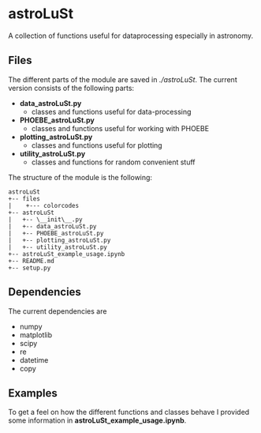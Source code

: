 # astroLuSt

A collection of functions useful for dataprocessing especially in astronomy.

## Files

The different parts of the module are saved in *./astroLuSt*.
The current version consists of the following parts:
- __data_astroLuSt.py__
    - classes and functions useful for data-processing
- __PHOEBE_astroLuSt.py__
    - classes and functions useful for working with PHOEBE
- __plotting_astroLuSt.py__
    - classes and functions useful for plotting
- __utility_astroLuSt.py__
    - classes and functions for random convenient stuff

The structure of the module is the following:

```
astroLuSt
+-- files
|    +--- colorcodes
+-- astroLuSt
|   +-- \__init\__.py
|   +-- data_astroLuSt.py
|   +-- PHOEBE_astroLuSt.py
|   +-- plotting_astroLuSt.py
|   +-- utility_astroLuSt.py
+-- astroLuSt_example_usage.ipynb
+-- README.md
+-- setup.py
```

## Dependencies

The current dependencies are
- numpy
- matplotlib
- scipy
- re
- datetime
- copy

## Examples

To get a feel on how the different functions and classes behave I provided some information in __astroLuSt_example_usage.ipynb__.
